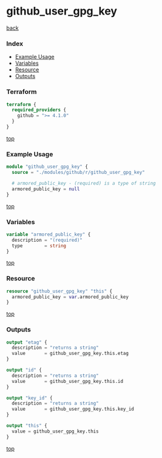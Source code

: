 # github_user_gpg_key

[back](../github.md)

### Index

- [Example Usage](#example-usage)
- [Variables](#variables)
- [Resource](#resource)
- [Outputs](#outputs)

### Terraform

```terraform
terraform {
  required_providers {
    github = ">= 4.1.0"
  }
}
```

[top](#index)

### Example Usage

```terraform
module "github_user_gpg_key" {
  source = "./modules/github/r/github_user_gpg_key"

  # armored_public_key - (required) is a type of string
  armored_public_key = null
}
```

[top](#index)

### Variables

```terraform
variable "armored_public_key" {
  description = "(required)"
  type        = string
}
```

[top](#index)

### Resource

```terraform
resource "github_user_gpg_key" "this" {
  armored_public_key = var.armored_public_key
}
```

[top](#index)

### Outputs

```terraform
output "etag" {
  description = "returns a string"
  value       = github_user_gpg_key.this.etag
}

output "id" {
  description = "returns a string"
  value       = github_user_gpg_key.this.id
}

output "key_id" {
  description = "returns a string"
  value       = github_user_gpg_key.this.key_id
}

output "this" {
  value = github_user_gpg_key.this
}
```

[top](#index)